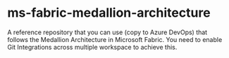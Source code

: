 # ms-fabric-medallion-architecture
A reference repository that you can use (copy to Azure DevOps) that follows the Medallion Architecture in Microsoft Fabric. You need to enable Git Integrations across multiple workspace to achieve this.

